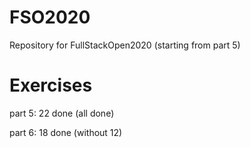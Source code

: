 # FSO2020
Repository for FullStackOpen2020 (starting from part 5)
# Exercises
part 5: 22 done (all done)

part 6: 18 done (without 12)
